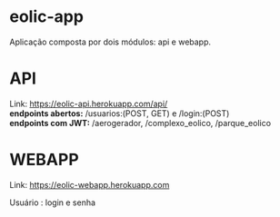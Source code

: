 # eolic-app
Aplicação composta por dois módulos: api e webapp.

# API  
Link: https://eolic-api.herokuapp.com/api/  
**endpoints abertos:** /usuarios:(POST, GET) e /login:(POST)  
**endpoints com JWT:** /aerogerador, /complexo_eolico, /parque_eolico

# WEBAPP
Link: https://eolic-webapp.herokuapp.com 

Usuário : login e senha
